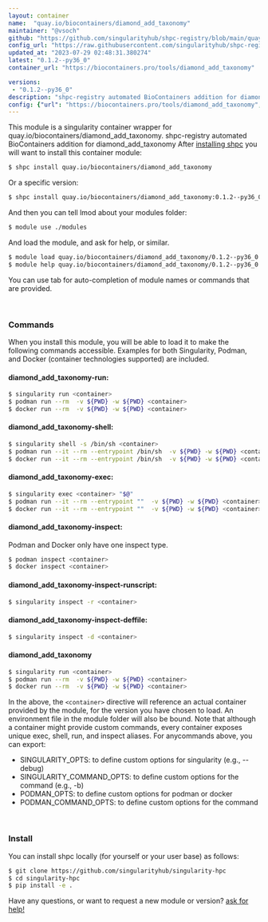 ```yaml
---
layout: container
name:  "quay.io/biocontainers/diamond_add_taxonomy"
maintainer: "@vsoch"
github: "https://github.com/singularityhub/shpc-registry/blob/main/quay.io/biocontainers/diamond_add_taxonomy/container.yaml"
config_url: "https://raw.githubusercontent.com/singularityhub/shpc-registry/main/quay.io/biocontainers/diamond_add_taxonomy/container.yaml"
updated_at: "2023-07-29 02:48:31.380274"
latest: "0.1.2--py36_0"
container_url: "https://biocontainers.pro/tools/diamond_add_taxonomy"

versions:
 - "0.1.2--py36_0"
description: "shpc-registry automated BioContainers addition for diamond_add_taxonomy"
config: {"url": "https://biocontainers.pro/tools/diamond_add_taxonomy", "maintainer": "@vsoch", "description": "shpc-registry automated BioContainers addition for diamond_add_taxonomy", "latest": {"0.1.2--py36_0": "sha256:d9c9ab826eb2fd7cae507212f2540821b8ef88f5a12571d4cd2ecddae36c7b38"}, "tags": {"0.1.2--py36_0": "sha256:d9c9ab826eb2fd7cae507212f2540821b8ef88f5a12571d4cd2ecddae36c7b38"}, "docker": "quay.io/biocontainers/diamond_add_taxonomy"}
---
```


This module is a singularity container wrapper for quay.io/biocontainers/diamond_add_taxonomy.
shpc-registry automated BioContainers addition for diamond_add_taxonomy
After [installing shpc](#install) you will want to install this container module:


```bash
$ shpc install quay.io/biocontainers/diamond_add_taxonomy
```

Or a specific version:

```bash
$ shpc install quay.io/biocontainers/diamond_add_taxonomy:0.1.2--py36_0
```

And then you can tell lmod about your modules folder:

```bash
$ module use ./modules
```

And load the module, and ask for help, or similar.

```bash
$ module load quay.io/biocontainers/diamond_add_taxonomy/0.1.2--py36_0
$ module help quay.io/biocontainers/diamond_add_taxonomy/0.1.2--py36_0
```

You can use tab for auto-completion of module names or commands that are provided.

<br>

### Commands

When you install this module, you will be able to load it to make the following commands accessible.
Examples for both Singularity, Podman, and Docker (container technologies supported) are included.

#### diamond_add_taxonomy-run:

```bash
$ singularity run <container>
$ podman run --rm  -v ${PWD} -w ${PWD} <container>
$ docker run --rm  -v ${PWD} -w ${PWD} <container>
```

#### diamond_add_taxonomy-shell:

```bash
$ singularity shell -s /bin/sh <container>
$ podman run --it --rm --entrypoint /bin/sh  -v ${PWD} -w ${PWD} <container>
$ docker run --it --rm --entrypoint /bin/sh  -v ${PWD} -w ${PWD} <container>
```

#### diamond_add_taxonomy-exec:

```bash
$ singularity exec <container> "$@"
$ podman run --it --rm --entrypoint ""  -v ${PWD} -w ${PWD} <container> "$@"
$ docker run --it --rm --entrypoint ""  -v ${PWD} -w ${PWD} <container> "$@"
```

#### diamond_add_taxonomy-inspect:

Podman and Docker only have one inspect type.

```bash
$ podman inspect <container>
$ docker inspect <container>
```

#### diamond_add_taxonomy-inspect-runscript:

```bash
$ singularity inspect -r <container>
```

#### diamond_add_taxonomy-inspect-deffile:

```bash
$ singularity inspect -d <container>
```



#### diamond_add_taxonomy

```bash
$ singularity run <container>
$ podman run --rm  -v ${PWD} -w ${PWD} <container>
$ docker run --rm  -v ${PWD} -w ${PWD} <container>
```


In the above, the `<container>` directive will reference an actual container provided
by the module, for the version you have chosen to load. An environment file in the
module folder will also be bound. Note that although a container
might provide custom commands, every container exposes unique exec, shell, run, and
inspect aliases. For anycommands above, you can export:

 - SINGULARITY_OPTS: to define custom options for singularity (e.g., --debug)
 - SINGULARITY_COMMAND_OPTS: to define custom options for the command (e.g., -b)
 - PODMAN_OPTS: to define custom options for podman or docker
 - PODMAN_COMMAND_OPTS: to define custom options for the command

<br>

### Install

You can install shpc locally (for yourself or your user base) as follows:

```bash
$ git clone https://github.com/singularityhub/singularity-hpc
$ cd singularity-hpc
$ pip install -e .
```

Have any questions, or want to request a new module or version? [ask for help!](https://github.com/singularityhub/singularity-hpc/issues)